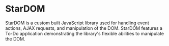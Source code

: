 # StarDOM

StarDOM is a custom built JavaScript library used for handling event actions, AJAX requests, and manipulation of the DOM. StarDOM features a To-Do application demonstrating the library's flexible abilities to manipulate the DOM.
